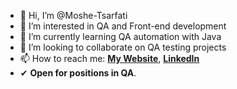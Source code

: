 - 👋 Hi, I’m @Moshe-Tsarfati
- 👀 I’m interested in QA and Front-end development 
- 🌱 I’m currently learning QA automation with Java
- 💞️ I’m looking to collaborate on QA testing projects
- 📫 How to reach me: [**My Website**](https://www.moshecv.com),
  [**LinkedIn**](https://www.linkedin.com/in/moshe-tsarfati-5a9490208)
- ✔ **Open for positions in QA**.
<!---
- 📝 Hobbies: Basketball 🏀 | Playing Piano and Bouzouki 🎵
--->
<!---
Moshe-Tsarfati/Moshe-Tsarfati is a ✨ special ✨ repository because its `README.md` (this file) appears on your GitHub profile.
You can click the Preview link to take a look at your changes.
--->
